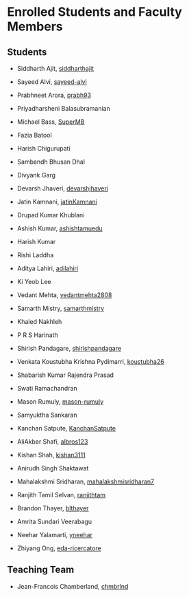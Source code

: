 # Enrolled Students and Faculty Members


## Students

* Siddharth Ajit, [siddharthajit](https://github.com/siddharthajit)
* Sayeed Alvi, [sayeed-alvi](https://github.com/sayeed-alvi)
* Prabhneet Arora, [prabh93](https://github.com/prabh93)
* Priyadharsheni Balasubramanian
* Michael Bass, [SuperMB](https://github.com/SuperMB)
* Fazia Batool
* Harish Chigurupati
* Sambandh Bhusan Dhal
* Divyank Garg
* Devarsh Jhaveri, [devarshjhaveri](https://github.com/devarshjhaveri)
* Jatin Kamnani, [jatinKamnani](https://github.com/jatinKamnani)
* Drupad Kumar Khublani
* Ashish Kumar, [ashishtamuedu](https://github.com/ashishtamuedu)
* Harish Kumar
* Rishi Laddha
* Aditya Lahiri, [adilahiri](https://github.com/adilahiri)
* Ki Yeob Lee
* Vedant Mehta, [vedantmehta2808](https://www.github.com/vedantmehta2808)
* Samarth Mistry, [samarthmistry](https://github.com/samarthmistry)
* Khaled Nakhleh
* P R S Harinath
* Shirish Pandagare, [shirishpandagare](https://github.com/shirishpandagare)
* Venkata Koustubha Krishna Pydimarri, [koustubha26](https://github.com/koustubha26)
* Shabarish Kumar Rajendra Prasad
* Swati Ramachandran
* Mason Rumuly, [mason-rumuly](https://github.com/mason-rumuly)
* Samyuktha Sankaran
* Kanchan Satpute, [KanchanSatpute](https://github.com/KanchanSatpute)
* AliAkbar Shafi, [albros123](https://github.com/albros123)
* Kishan Shah, [kishan3111](https://github.com/kishan3111)
* Anirudh Singh Shaktawat
* Mahalakshmi Sridharan, [mahalakshmisridharan7](https://github.com/mahalakshmisridharan7)
* Ranjith Tamil Selvan, [ranjithtam](https://github.com/ranjithtam)
* Brandon Thayer, [blthayer](https://github.com/blthayer)
* Amrita Sundari Veerabagu
* Neehar Yalamarti, [yneehar](https://github.com/yneehar)

* Zhiyang Ong, [eda-ricercatore](https://github.com/eda-ricercatore)

## Teaching Team

* Jean-Francois Chamberland, [chmbrlnd](https://github.com/chmbrlnd)
